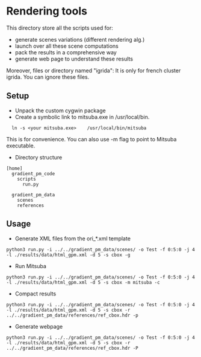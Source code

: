 # Rendering tools

This directory store all the scripts used for:
- generate scenes variations (different rendering alg.)
- launch over all these scene computations
- pack the results in a comprehensive way
- generate web page to understand these results

Moreover, files or directory named "igrida":
It is only for french cluster igrida. You can ignore these files.

## Setup

* Unpack the custom cygwin package
* Create a symbolic link to mitsuba.exe in /usr/local/bin. 
```
  ln -s <your mitsuba.exe>    /usr/local/bin/mitsuba
```
  This is for convenience. You can also use -m flag to point to Mitsuba executable. 

* Directory structure
```  
[home]
  gradient_pm_code
    scripts
      run.py 
      
  gradient_pm_data
    scenes
	references 
```
	
## Usage

* Generate XML files from the ori_*.xml template
```
python3 run.py -i ../../gradient_pm_data/scenes/ -o Test -f 0:5:0 -j 4 -l ./results/data/html_gpm.xml -d 5 -s cbox -g 
```

* Run Mitsuba 
```
python3 run.py -i ../../gradient_pm_data/scenes/ -o Test -f 0:5:0 -j 4 -l ./results/data/html_gpm.xml -d 5 -s cbox -m mitsuba -c
```

* Compact results
```
python3 run.py -i ../../gradient_pm_data/scenes/ -o Test -f 0:5:0 -j 4 -l ./results/data/html_gpm.xml -d 5 -s cbox -r ../../gradient_pm_data/references/ref_cbox.hdr -p
```

* Generate webpage
```
python3 run.py -i ../../gradient_pm_data/scenes/ -o Test -f 0:5:0 -j 4 -l ./results/data/html_gpm.xml -d 5 -s cbox -r ../../gradient_pm_data/references/ref_cbox.hdr -P
```


